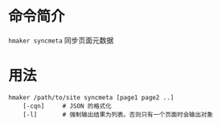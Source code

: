命令简介
======= 

`hmaker syncmeta` 同步页面元数据
    

用法
=======

```    
hmaker /path/to/site syncmeta [page1 page2 ..] 
    [-cqn]     # JSON 的格式化
    [-l]       # 强制输出结果为列表。否则只有一个页面时会输出对象
```


